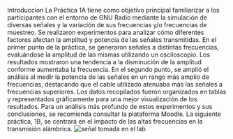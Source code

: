 Introduccion
La Práctica 1A tiene como objetivo principal familiarizar a los participantes con el entorno de GNU Radio mediante la simulación de diversas señales y la variación de sus frecuencias y/o frecuencias de muestreo. Se realizaron experimentos para analizar cómo diferentes factores afectan la amplitud y potencia de las señales transmitidas.
En el primer punto de la práctica, se generaron señales a distintas frecuencias, evaluándose la amplitud de las mismas utilizando un osciloscopio. Los resultados mostraron una tendencia a la disminución de la amplitud conforme aumentaba la frecuencia.
En el segundo punto, se amplió el análisis al medir la potencia de las señales en un rango más amplio de frecuencias, destacando que el cable utilizado atenuaba más las señales a frecuencias superiores. Los datos recopilados fueron organizados en tablas y representados gráficamente para una mejor visualización de los resultados.
Para un análisis más profundo de estos experimentos y sus conclusiones, se recomienda consultar la plataforma Moodle. La siguiente práctica, 1B, se centrará en el impacto de las altas frecuencias en la transmisión alámbrica.
![señal tomada en el lab](lab_1/parte_a/p4.png)

